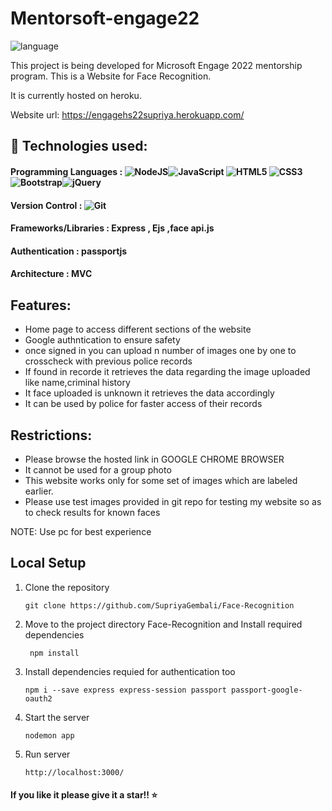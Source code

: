# Mentorsoft-engage22

![language](https://img.shields.io/badge/-Microsoft%20Engage%2022-bluevoilet)

This project is being developed for Microsoft Engage 2022 mentorship program. This is a Website for Face Recognition.

It is currently hosted on heroku.

Website url: <a href = "https://engagehs22supriya.herokuapp.com/" target = "_blank">https://engagehs22supriya.herokuapp.com/</a>




##  🚩 Technologies used:
#### Programming Languages : <img alt="NodeJS" src="https://img.shields.io/badge/node.js-%2343853D.svg?style=for-the-badge&logo=node-dot-js&logoColor=white"/><img alt="JavaScript" src="https://img.shields.io/badge/javascript-%23323330.svg?style=for-the-badge&logo=javascript&logoColor=%23F7DF1E"/> <img alt="HTML5" src="https://img.shields.io/badge/html5-%23E34F26.svg?style=for-the-badge&logo=html5&logoColor=white"/> <img alt="CSS3" src="https://img.shields.io/badge/css3-%231572B6.svg?style=for-the-badge&logo=css3&logoColor=white"/><img alt="Bootstrap" src="https://img.shields.io/badge/bootstrap-%23563D7C.svg?style=for-the-badge&logo=bootstrap&logoColor=white"/><img alt="jQuery" src="https://img.shields.io/badge/jquery-%230769AD.svg?style=for-the-badge&logo=jquery&logoColor=white"/>  
#### Version Control : <img alt="Git" src="https://img.shields.io/badge/git-%23F05033.svg?style=for-the-badge&logo=git&logoColor=white"/>  
####  Frameworks/Libraries : Express , Ejs ,face api.js
#### Authentication : passportjs 
#### Architecture : MVC


## Features:
  - Home page to access different sections of the website
  - Google authntication to ensure safety
  - once signed in you can upload n number of images one by one to crosscheck with previous police records
  - If found in recorde it retrieves the data regarding the image uploaded like name,criminal history 
  - It face uploaded is unknown it retrieves the data accordingly 
  - It can be used by police for faster access of their records 
  

## Restrictions:
  - Please browse the hosted link in GOOGLE CHROME BROWSER
  - It cannot be used for a group photo
  - This website works only for some set of images which are labeled earlier.
  - Please use test images provided in git repo for testing my website so as to check results for known faces 
  

NOTE: Use pc for best experience

## Local Setup
  1. Clone the repository

     ```
     git clone https://github.com/SupriyaGembali/Face-Recognition
     
     ```

  2. Move to the project directory Face-Recognition and Install required dependencies
  
     ```
      npm install 
     
     ```
  3. Install dependencies requied for authentication too
   
     ```
     npm i --save express express-session passport passport-google-oauth2
     
     ```
  
  3. Start the server
  
     ```
     nodemon app 
     
     ``` 
  3. Run server
  
     ```
     http://localhost:3000/
     
     ``` 


#### If you like it please give it a star!! ⭐



